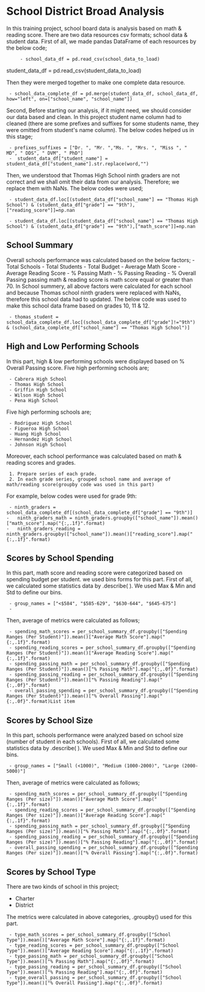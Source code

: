 # School District Broad Analysis
In this training project, school board data is analysis based on math & reading score. 
 There are two data resources csv formats; school data & student data. First of all, we made pandas DataFrame of each resources by the below code;

		 - school_data_df = pd.read_csv(school_data_to_load)
student_data_df = pd.read_csv(student_data_to_load)

Then they were merged together to make one complete data resource.

	 - school_data_complete_df = pd.merge(student_data_df, school_data_df, how="left", on=["school_name", "school_name"])

Second, Before starting our analysis, if it might need, we should consider our data based and clean. In this project student name column had to cleaned (there are some prefixes and suffixes for some students name, they were omitted from student's name column). The below codes helped us in this stage;

	 - prefixes_suffixes = ["Dr. ", "Mr. ","Ms. ", "Mrs. ", "Miss ", " MD", " DDS", " DVM", " PhD"]
	 -  student_data_df["student_name"] = student_data_df["student_name"].str.replace(word,"")

Then, we understood that Thomas High School ninth graders are not correct and we shall omit their data from our analysis. Therefore; we replace them with NaNs. The below codes were used;

	 - student_data_df.loc[(student_data_df["school_name"] == "Thomas High School") & (student_data_df["grade"] == "9th"),["reading_score"]]=np.nan

	 - student_data_df.loc[(student_data_df["school_name"] == "Thomas High School") & (student_data_df["grade"] == "9th"),["math_score"]]=np.nan

##  School Summary
Overall schools performance was calculated based on the below factors;
			-	Total Schools
			-	Total Students
			-	Total Budget
			-	Average Math Score
			-	Average Reading Score
			-	% Passing Math
			-	% Passing Reading
			-	% Overall Passing
passing math & reading score is math score equal or greater than 70. 
In School summery, all above factors were calculated for each school and because Thomas school ninth graders were replaced with NaNs, therefore this school data had to updated.  The below code was used to make this school data frame based on  grades 10, 11 & 12.

	 - thomas_student = school_data_complete_df.loc[(school_data_complete_df["grade"]!="9th") & (school_data_complete_df["school_name"] == "Thomas High School")]

## High and Low Performing Schools 
In this part, high & low performing schools were displayed based on % Overall Passing score.
Five high performing schools are;

	 - Cabrera High School 
	 - Thomas High School 
	 - Griffin High School
	 - Wilson High School
	 - Pena High School
Five high performing schools are;

	 - Rodriguez High School
	 - Figueroa High School
	 - Huang High School
	 - Hernandez High School 
	 - Johnson High School
Moreover, each school performance was calculated based on math & reading scores and grades.

	 1. Prepare series of each grade.
	 2. In each grade series, grouped school name and average of math/reading score(groupby code was used in this part)
 For example, below codes were used for grade 9th:
 

	 - ninth_graders = school_data_complete_df[(school_data_complete_df["grade"] == "9th")]
	-	ninth_graders_math = ninth_graders.groupby(["school_name"]).mean()["math_score"].map("{:,.1f}".format)
	-	ninth_graders_reading = ninth_graders.groupby(["school_name"]).mean()["reading_score"].map("{:,.1f}".format)

## Scores by School Spending
In this part,  math score and reading score were categorized based on spending budget per student. we used bins forms for this part. First of all, we calculated some statistics data by .describe( ). We used Max & Min and Std  to define our bins.

	 - group_names = ["<$584", "$585-629", "$630-644", "$645-675"]
	 - 
Then, average of  metrics were calculated as follows;

	 - spending_math_scores = per_school_summary_df.groupby(["Spending Ranges (Per Student)"]).mean()["Average Math Score"].map("{:,.1f}".format)
	 - spending_reading_scores = per_school_summary_df.groupby(["Spending Ranges (Per Student)"]).mean()["Average Reading Score"].map("{:,.1f}".format)
	 - spending_passing_math = per_school_summary_df.groupby(["Spending Ranges (Per Student)"]).mean()["% Passing Math"].map("{:,.0f}".format)
	 - spending_passing_reading = per_school_summary_df.groupby(["Spending Ranges (Per Student)"]).mean()["% Passing Reading"].map("{:,.0f}".format)
	 - overall_passing_spending = per_school_summary_df.groupby(["Spending Ranges (Per Student)"]).mean()["% Overall Passing"].map("{:,.0f}".format)List item

## Scores by School Size
In this part, schools performance were analyzed based on school size (number of student in each schools). First of all, we calculated some statistics data by .describe( ). We used Max & Min and Std  to define our bins.

	 - group_names = ["Small (<1000)", "Medium (1000-2000)", "Large (2000-5000)"]

Then, average of  metrics were calculated as follows;

	 - spending_math_scores = per_school_summary_df.groupby(["Spending Ranges (Per size)"]).mean()["Average Math Score"].map("{:,.1f}".format)
	 - spending_reading_scores = per_school_summary_df.groupby(["Spending Ranges (Per size)"]).mean()["Average Reading Score"].map("{:,.1f}".format)
	 - spending_passing_math = per_school_summary_df.groupby(["Spending Ranges (Per size)"]).mean()["% Passing Math"].map("{:,.0f}".format)
	 - spending_passing_reading = per_school_summary_df.groupby(["Spending Ranges (Per size)"]).mean()["% Passing Reading"].map("{:,.0f}".format)
	 - overall_passing_spending = per_school_summary_df.groupby(["Spending Ranges (Per size)"]).mean()["% Overall Passing"].map("{:,.0f}".format)

## Scores by School Type
There are two kinds of school in this project; 

 - Charter
 - District
 
 The metrics were calculated in above categories, .groupby() used for this part.
		
	 - type_math_scores = per_school_summary_df.groupby(["School Type"]).mean()["Average Math Score"].map("{:,.1f}".format)
	 - type_reading_scores = per_school_summary_df.groupby(["School Type"]).mean()["Average Reading Score"].map("{:,.1f}".format)
	 - type_passing_math = per_school_summary_df.groupby(["School Type"]).mean()["% Passing Math"].map("{:,.0f}".format)
	 - type_passing_reading = per_school_summary_df.groupby(["School Type"]).mean()["% Passing Reading"].map("{:,.0f}".format)
	 - type_overall_passing = per_school_summary_df.groupby(["School Type"]).mean()["% Overall Passing"].map("{:,.0f}".format)
